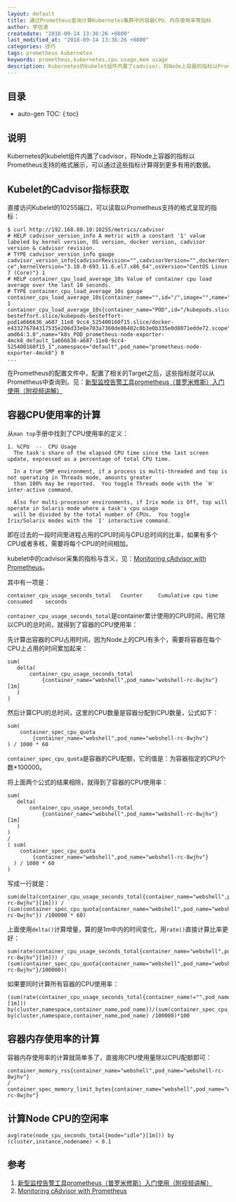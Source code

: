 ```yaml
---
layout: default
title: 通过Prometheus查询计算Kubernetes集群中的容器CPU、内存使用率等指标
author: 李佶澳
createdate: "2018-09-14 13:36:26 +0800"
last_modified_at: "2018-09-14 13:36:26 +0800"
categories: 技巧
tags: prometheus kubernetes
keywords: prometheus,kubernetes,cpu usage,mem usage
description: Kubernetes的kubelet组件内置了cadvisor，将Node上容器的指标以Prometheus支持的格式展示，可以通过这些指标计算得到更多有用的数据。
---
```


## 目录
* auto-gen TOC:
{:toc}

## 说明

Kubernetes的kubelet组件内置了cadvisor，将Node上容器的指标以Prometheus支持的格式展示，可以通过这些指标计算得到更多有用的数据。

## Kubelet的Cadvisor指标获取

直接访问Kubelet的10255端口，可以读取以Prometheus支持的格式呈现的指标：

	$ curl http://192.168.88.10:10255/metrics/cadvisor
	# HELP cadvisor_version_info A metric with a constant '1' value labeled by kernel version, OS version, docker version, cadvisor version & cadvisor revision.
	# TYPE cadvisor_version_info gauge
	cadvisor_version_info{cadvisorRevision="",cadvisorVersion="",dockerVersion="17.05.0-ce",kernelVersion="3.10.0-693.11.6.el7.x86_64",osVersion="CentOS Linux 7 (Core)"} 1
	# HELP container_cpu_load_average_10s Value of container cpu load average over the last 10 seconds.
	# TYPE container_cpu_load_average_10s gauge
	container_cpu_load_average_10s{container_name="",id="/",image="",name="",namespace="",pod_name=""} 1
	container_cpu_load_average_10s{container_name="POD",id="/kubepods.slice/kubepods-besteffort.slice/kubepods-besteffort-pod1a666636_a687_11e8_9cc4_525400160f15.slice/docker-e433276784317535e206d33e8e703a7360de86402c8b3e0b335e0d8071edde72.scope",image="registry.aliyuncs.com/archon/pause-amd64:3.0",name="k8s_POD_prometheus-node-exporter-4mck8_default_1a666636-a687-11e8-9cc4-525400160f15_1",namespace="default",pod_name="prometheus-node-exporter-4mck8"} 0
	...

在Prometheus的配置文件中，配置了相关的Target之后，这些指标就可以从Prometheus中查询到。见：[新型监控告警工具prometheus（普罗米修斯）入门使用（附视频讲解）][1]

## 容器CPU使用率的计算

从`man top`手册中找到了CPU使用率的定义：

	1. %CPU  --  CPU Usage
	  The task's share of the elapsed CPU time since the last screen update, expressed as a percentage of total CPU time.
	
	  In a true SMP environment, if a process is multi-threaded and top is not operating in Threads mode, amounts greater
	  than 100% may be reported.  You toggle Threads mode with the `H' inter-active command.
	
	  Also for multi-processor environments, if Irix mode is Off, top will operate in Solaris mode where a task's cpu usage
	  will be divided by the total number of CPUs.  You toggle Irix/Solaris modes with the `I' interactive command.

即在过去的一段时间里进程占用的CPU时间与CPU总时间的比率，如果有多个CPU或者多核，需要将每个CPU的时间相加。

kubelet中的cadvisor采集的指标与含义，见：[Monitoring cAdvisor with Prometheus][2]。

其中有一项是：

	container_cpu_usage_seconds_total 	Counter 	Cumulative cpu time consumed 	seconds

`container_cpu_usage_seconds_total`是container累计使用的CPU时间，用它除以CPU的总时间，就得到了容器的CPU使用率：

先计算出容器的CPU占用时间，因为Node上的CPU有多个，需要将容器在每个CPU上占用的时间累加起来：

	sum(
	   delta(
	       container_cpu_usage_seconds_total
	           {container_name="webshell",pod_name="webshell-rc-8wjhv"}[1m]
	   )
	) 

然后计算CPU的总时间，这里的CPU数量是容器分配到CPU数量，公式如下：

	sum(
	    container_spec_cpu_quota
	        {container_name="webshell",pod_name="webshell-rc-8wjhv"}
	) / 1000 * 60

`container_spec_cpu_quota`是容器的CPU配额，它的值是：为容器指定的CPU个数*100000。

将上面两个公式的结果相除，就得到了容器的CPU使用率：

	sum(
	   delta(
	       container_cpu_usage_seconds_total
	           {container_name="webshell",pod_name="webshell-rc-8wjhv"}[1m]
	   )
	) 
	/ 
	( sum(
	    container_spec_cpu_quota
	        {container_name="webshell",pod_name="webshell-rc-8wjhv"}
	  ) / 1000 * 60
	)

写成一行就是：

	sum(delta(container_cpu_usage_seconds_total{container_name="webshell",pod_name="webshell-rc-8wjhv"}[1m])) / (sum(container_spec_cpu_quota{container_name="webshell",pod_name="webshell-rc-8wjhv"}) /100000 * 60)

上面使用`delta()`计算增量，算的是1m中内的时间变化，用`rate()`直接计算比率更好：

	sum(rate(container_cpu_usage_seconds_total{container_name="webshell",pod_name="webshell-rc-8wjhv"}[1m])) / (sum(container_spec_cpu_quota{container_name="webshell",pod_name="webshell-rc-8wjhv"}/100000))
	

如果要同时计算所有容器的CPU使用率：

	(sum(rate(container_cpu_usage_seconds_total{container_name!="",pod_name!=""}[1m])) by(cluster,namespace,container_name,pod_name))/(sum(container_spec_cpu_quota{container_name!="",pod_name!=""}) by(cluster,namespace,container_name,pod_name) /100000)*100
	

## 容器内存使用率的计算

容器内存使用率的计算就简单多了，直接用CPU使用量除以CPU配额即可：

	container_memory_rss{container_name="webshell",pod_name="webshell-rc-8wjhv"}
	/
	container_spec_memory_limit_bytes{container_name="webshell",pod_name="webshell-rc-8wjhv"}

## 计算Node CPU的空闲率

	avg(rate(node_cpu_seconds_total{mode="idle"}[1m])) by (cluster,instance,nodename) < 0.1

## 参考

1. [新型监控告警工具prometheus（普罗米修斯）入门使用（附视频讲解）][1]
2. [Monitoring cAdvisor with Prometheus][2]

[1]: http://www.lijiaocn.com/%E9%A1%B9%E7%9B%AE/2018/08/03/prometheus-usage.html "新型监控告警工具prometheus（普罗米修斯）入门使用（附视频讲解）"
[2]: https://github.com/google/cadvisor/blob/2fa6c624a2b22004ef437c0798c0253189b2f01f/docs/storage/prometheus.md "Monitoring cAdvisor with Prometheus"
